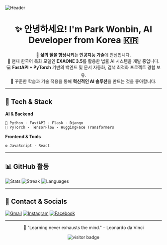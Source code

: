 ![Header](https://capsule-render.vercel.app/api?type=waving&color=0:4e54c8,100:8f94fb&height=200&section=header&text=Welcome%20to%20My%20AI%20Hub%20🚀&fontSize=38&fontAlignY=35&desc=I%27m%20Park%20Wonbin%2C%20AI%20Developer%20%F0%9F%87%B0%F0%9F%87%B7&descAlignY=60&animation=fadeIn)

<h1 align="center">✨ 안녕하세요! I'm Park Wonbin, AI Developer from Korea 🇰🇷</h1>

<p align="center">
  🧠 <strong>삶의 질을 향상시키는 인공지능 기술</strong>에 진심입니다. <br/>
  🤖 현재 한국어 특화 모델인 <strong>EXAONE 3.5</strong>를 활용한 법률 AI 시스템을 개발 중입니다. <br/>
  💻 <strong>FastAPI + PyTorch</strong> 기반의 백엔드 및 문서 자동화, 검색 최적화 프로젝트 경험 보유. <br/>
  🌱 꾸준한 학습과 기술 적용을 통해 <strong>혁신적인 AI 솔루션</strong>을 만드는 것을 좋아합니다.
</p>

---

## 🚀 Tech & Stack

**AI & Backend**
``` 
🧩 Python · FastAPI · Flask · Django
🧠 PyTorch · TensorFlow · HuggingFace Transformers
```

**Frontend & Tools**
``` 
⚙️ JavaScript · React
```

---

## 📊 GitHub 활동

![Stats](https://github-readme-stats.vercel.app/api?username=urbantour0809&theme=default&show_icons=true)
![Streak](https://github-readme-streak-stats.herokuapp.com?user=urbantour0809&theme=default)
![Languages](https://github-readme-stats.vercel.app/api/top-langs/?username=urbantour0809&layout=compact)

---

## 🔗 Contact & Socials

[![Gmail](https://img.shields.io/badge/Gmail-EA4335?logo=gmail&logoColor=white)](mailto:urbantour0809@gmail.com)
[![Instagram](https://img.shields.io/badge/Instagram-833AB4?logo=instagram&logoColor=white)](https://instagram.com/alt_f4_x2)
[![Facebook](https://img.shields.io/badge/Facebook-1877F2?logo=facebook&logoColor=white)](https://www.facebook.com/profile.php?id=100035611810774)

---

<p align="center">💬 "Learning never exhausts the mind." – Leonardo da Vinci</p>

<p align="center"><img src="https://visitcount.itsvg.in/api?id=urbantour0809&icon=0&color=2" alt="visitor badge"/></p>
